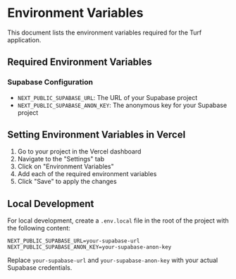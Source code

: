 # Environment Variables

This document lists the environment variables required for the Turf application.

## Required Environment Variables

### Supabase Configuration
- `NEXT_PUBLIC_SUPABASE_URL`: The URL of your Supabase project
- `NEXT_PUBLIC_SUPABASE_ANON_KEY`: The anonymous key for your Supabase project

## Setting Environment Variables in Vercel

1. Go to your project in the Vercel dashboard
2. Navigate to the "Settings" tab
3. Click on "Environment Variables"
4. Add each of the required environment variables
5. Click "Save" to apply the changes

## Local Development

For local development, create a `.env.local` file in the root of the project with the following content:

```
NEXT_PUBLIC_SUPABASE_URL=your-supabase-url
NEXT_PUBLIC_SUPABASE_ANON_KEY=your-supabase-anon-key
```

Replace `your-supabase-url` and `your-supabase-anon-key` with your actual Supabase credentials. 